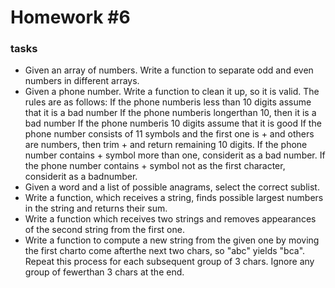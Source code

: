 # Homework #6
### tasks

* Given an array of numbers. Write a function to separate odd and even numbers in different arrays.
* Given a phone number. Write a function to clean it up, so it is valid. The rules are as follows:
If the phone numberis less than 10 digits assume that it is a bad number
If the phone numberis longerthan 10, then it is a bad number
If the phone numberis 10 digits assume that it is good
If the phone number consists of 11 symbols and the first one is + and others are numbers, then trim +
and return remaining 10 digits.
If the phone number contains + symbol more than one, considerit as a bad number.
If the phone number contains + symbol not as the first character, considerit as a badnumber.
* Given a word and a list of possible anagrams, select the correct sublist.
* Write a function, which receives a string, finds possible largest numbers in the string and returns their
sum.
* Write a function which receives two strings and removes appearances of the second string from the first
one.
* Write a function to compute a new string from the given one by moving the first charto come afterthe
next two chars, so "abc" yields "bca". Repeat this process for each subsequent group of 3 chars. Ignore
any group of fewerthan 3 chars at the end.